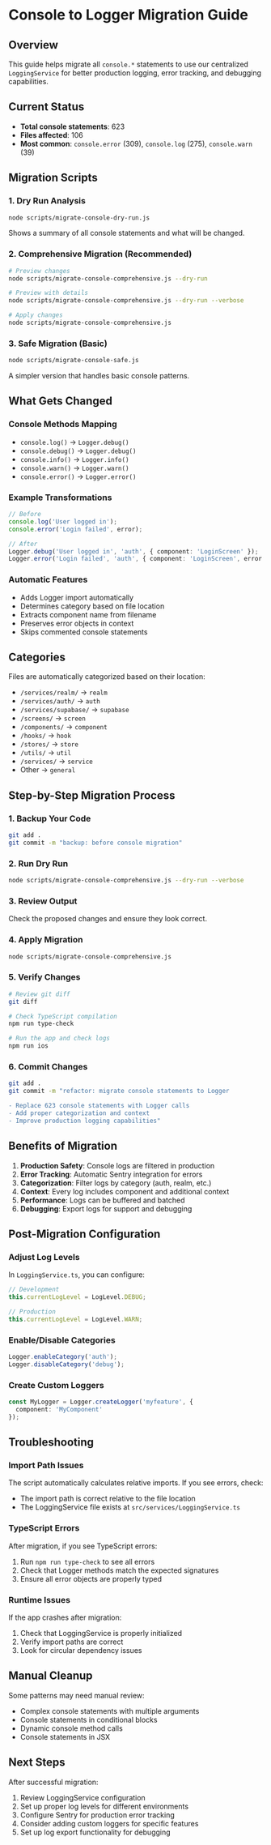 # Console to Logger Migration Guide

## Overview

This guide helps migrate all `console.*` statements to use our centralized `LoggingService` for better production logging, error tracking, and debugging capabilities.

## Current Status

- **Total console statements**: 623
- **Files affected**: 106
- **Most common**: `console.error` (309), `console.log` (275), `console.warn` (39)

## Migration Scripts

### 1. Dry Run Analysis
```bash
node scripts/migrate-console-dry-run.js
```
Shows a summary of all console statements and what will be changed.

### 2. Comprehensive Migration (Recommended)
```bash
# Preview changes
node scripts/migrate-console-comprehensive.js --dry-run

# Preview with details
node scripts/migrate-console-comprehensive.js --dry-run --verbose

# Apply changes
node scripts/migrate-console-comprehensive.js
```

### 3. Safe Migration (Basic)
```bash
node scripts/migrate-console-safe.js
```
A simpler version that handles basic console patterns.

## What Gets Changed

### Console Methods Mapping
- `console.log()` → `Logger.debug()`
- `console.debug()` → `Logger.debug()`
- `console.info()` → `Logger.info()`
- `console.warn()` → `Logger.warn()`
- `console.error()` → `Logger.error()`

### Example Transformations

```typescript
// Before
console.log('User logged in');
console.error('Login failed', error);

// After
Logger.debug('User logged in', 'auth', { component: 'LoginScreen' });
Logger.error('Login failed', 'auth', { component: 'LoginScreen', error: error });
```

### Automatic Features
- Adds Logger import automatically
- Determines category based on file location
- Extracts component name from filename
- Preserves error objects in context
- Skips commented console statements

## Categories

Files are automatically categorized based on their location:
- `/services/realm/` → `realm`
- `/services/auth/` → `auth`
- `/services/supabase/` → `supabase`
- `/screens/` → `screen`
- `/components/` → `component`
- `/hooks/` → `hook`
- `/stores/` → `store`
- `/utils/` → `util`
- `/services/` → `service`
- Other → `general`

## Step-by-Step Migration Process

### 1. Backup Your Code
```bash
git add .
git commit -m "backup: before console migration"
```

### 2. Run Dry Run
```bash
node scripts/migrate-console-comprehensive.js --dry-run --verbose
```

### 3. Review Output
Check the proposed changes and ensure they look correct.

### 4. Apply Migration
```bash
node scripts/migrate-console-comprehensive.js
```

### 5. Verify Changes
```bash
# Review git diff
git diff

# Check TypeScript compilation
npm run type-check

# Run the app and check logs
npm run ios
```

### 6. Commit Changes
```bash
git add .
git commit -m "refactor: migrate console statements to Logger

- Replace 623 console statements with Logger calls
- Add proper categorization and context
- Improve production logging capabilities"
```

## Benefits of Migration

1. **Production Safety**: Console logs are filtered in production
2. **Error Tracking**: Automatic Sentry integration for errors
3. **Categorization**: Filter logs by category (auth, realm, etc.)
4. **Context**: Every log includes component and additional context
5. **Performance**: Logs can be buffered and batched
6. **Debugging**: Export logs for support and debugging

## Post-Migration Configuration

### Adjust Log Levels
In `LoggingService.ts`, you can configure:
```typescript
// Development
this.currentLogLevel = LogLevel.DEBUG;

// Production
this.currentLogLevel = LogLevel.WARN;
```

### Enable/Disable Categories
```typescript
Logger.enableCategory('auth');
Logger.disableCategory('debug');
```

### Create Custom Loggers
```typescript
const MyLogger = Logger.createLogger('myfeature', { 
  component: 'MyComponent' 
});
```

## Troubleshooting

### Import Path Issues
The script automatically calculates relative imports. If you see errors, check:
- The import path is correct relative to the file location
- The LoggingService file exists at `src/services/LoggingService.ts`

### TypeScript Errors
After migration, if you see TypeScript errors:
1. Run `npm run type-check` to see all errors
2. Check that Logger methods match the expected signatures
3. Ensure all error objects are properly typed

### Runtime Issues
If the app crashes after migration:
1. Check that LoggingService is properly initialized
2. Verify import paths are correct
3. Look for circular dependency issues

## Manual Cleanup

Some patterns may need manual review:
- Complex console statements with multiple arguments
- Console statements in conditional blocks
- Dynamic console method calls
- Console statements in JSX

## Next Steps

After successful migration:
1. Review LoggingService configuration
2. Set up proper log levels for different environments
3. Configure Sentry for production error tracking
4. Consider adding custom loggers for specific features
5. Set up log export functionality for debugging